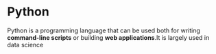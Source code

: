 # Python



Python is a programming language that can be used both for writing **command-line scripts** or building **web applications**.It is largely used in data science

